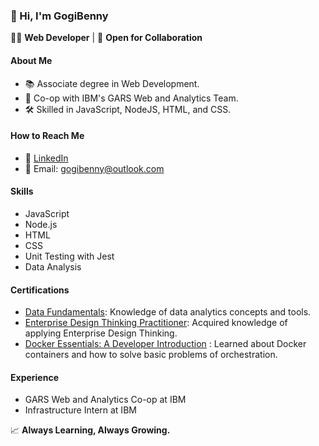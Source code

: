 ### 👋 Hi, I'm GogiBenny

👨‍💻 **Web Developer** | 🤝 **Open for Collaboration**

#### About Me
- 📚 Associate degree in Web Development.
- 🏢 Co-op with IBM's GARS Web and Analytics Team.
- 🛠 Skilled in JavaScript, NodeJS, HTML, and CSS.
  
#### How to Reach Me
- 📩 [LinkedIn](https://www.linkedin.com/in/gogibenny/)
- 📧 Email: gogibenny@outlook.com

#### Skills
- JavaScript
- Node.js
- HTML
- CSS
- Unit Testing with Jest
- Data Analysis

#### Certifications
- [Data Fundamentals](https://www.credly.com/badges/0f136e75-235a-40b4-897a-36cd662d3796/linked_in_profile): Knowledge of data analytics concepts and tools.
- [Enterprise Design Thinking Practitioner](https://www.credly.com/badges/82b3c002-3cc2-4fdb-972a-37838c5b7cbd?source=linked_in_profile): Acquired knowledge of applying Enterprise Design Thinking.
- [Docker Essentials: A Developer Introduction](https://www.credly.com/badges/364d67da-d002-4576-965e-86d646d703cf/linked_in_profile) : Learned about Docker containers and how to solve basic problems of orchestration. 

#### Experience
- GARS Web and Analytics Co-op at IBM
- Infrastructure Intern at IBM

📈 **Always Learning, Always Growing.**
